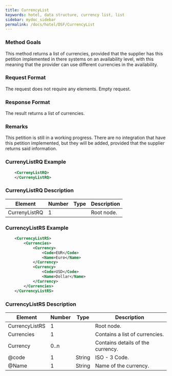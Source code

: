 ```yaml
---
title: CurrencyList
keywords: hotel, data structure, currency list, list
sidebar: mydoc_sidebar
permalink: /docs/hotel/DSF/CurrencyList
---
```




### Method Goals


This method returns a list of currencies, provided that the supplier has
this petition implemented in there systems on an availability level,
with this meaning that the provider can use different currencies in the
availability.



### Request Format


The request does not require any elements. Empty request.



### Response Format


The result returns a list of currencies.



### Remarks


This petition is still in a working progress. There are no integration
that have this petition implemented, but they will be added, provided
that the supplier returns said information.



### CurrenyListRQ Example


~~~xml
    <CurrenyListRQ>
    </CurrenyListRQ>
~~~


### CurrenyListRQ Description



| **Element**			| **Number**	| **Type**	| **Description**			|
| ----------------------------- | ------------- | ------------- | ------------------------------------- |
| CurrenyListRQ			| 1          	|		| Root node.				|




### CurrencyListRS Example


~~~xml
    <CurrencyListRS>
        <Currencies>
            <Currency>
                <Code>EUR</Code>
                <Name>Euro</Name>
            </Currency>
            <Currency>
                <Code>USD</Code>
                <Name>Dollar</Name>
            </Currency>
        </Currencies>
    </CurrencyListRS>
~~~


### CurrencyListRS Description



| **Element**			| **Number**	| **Type**	| **Description**			|
| ----------------------------- | ------------- | ------------- | ------------------------------------- |
| CurrencyListRS		| 1          	|		| Root node.       			|
| Currencies 			| 1           	|		| Contains a list of currencies.	|
| Currency   			| 0..n       	|		| Contains details of the currency.	|
| @code 			| 1    		| String	| ISO - 3 Code.    				|
| @Name 			| 1    		| String	| Name of the currency.			|



